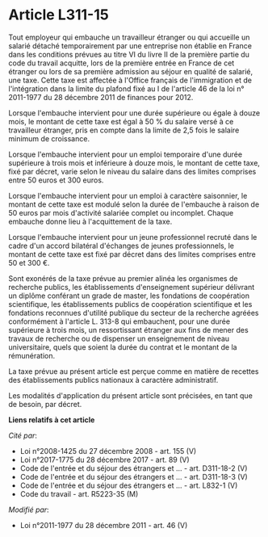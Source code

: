 # Article L311-15

Tout employeur qui embauche un travailleur étranger ou qui accueille un salarié détaché temporairement par une entreprise non
établie en France dans les conditions prévues au titre VI du livre II de la première partie du code du travail acquitte, lors
de la première entrée en France de cet étranger ou lors de sa première admission au séjour en qualité de salarié, une taxe.
Cette taxe est affectée à l'Office français de l'immigration et de l'intégration dans la limite du plafond fixé au I de
l'article 46 de la loi n° 2011-1977 du 28 décembre 2011 de finances pour 2012.

Lorsque l'embauche intervient pour une durée supérieure ou égale à douze mois, le montant de cette taxe est égal à 50 % du
salaire versé à ce travailleur étranger, pris en compte dans la limite de 2,5 fois le salaire minimum de croissance.

Lorsque l'embauche intervient pour un emploi temporaire d'une durée supérieure à trois mois et inférieure à douze mois, le
montant de cette taxe, fixé par décret, varie selon le niveau du salaire dans des limites comprises entre 50 euros et 300
euros. 

Lorsque l'embauche intervient pour un emploi à caractère saisonnier, le montant de cette taxe est modulé selon la durée de
l'embauche à raison de 50 euros par mois d'activité salariée complet ou incomplet. Chaque embauche donne lieu à
l'acquittement de la taxe.

Lorsque l'embauche intervient pour un jeune professionnel recruté dans le cadre d'un accord bilatéral d'échanges de jeunes
professionnels, le montant de cette taxe est fixé par décret dans des limites comprises entre 50 et 300 €.

Sont exonérés de la taxe prévue au premier alinéa les organismes de recherche publics, les établissements d'enseignement
supérieur délivrant un diplôme conférant un grade de master, les fondations de coopération scientifique, les établissements
publics de coopération scientifique et les fondations reconnues d'utilité publique du secteur de la recherche agréées
conformément à l'article L. 313-8 qui embauchent, pour une durée supérieure à trois mois, un ressortissant étranger aux fins
de mener des travaux de recherche ou de dispenser un enseignement de niveau universitaire, quels que soient la durée du
contrat et le montant de la rémunération. 

La taxe prévue au présent article est perçue comme en matière de recettes des établissements publics nationaux à caractère
administratif. 

Les modalités d'application du présent article sont précisées, en tant que de besoin, par décret.

**Liens relatifs à cet article**

_Cité par_:

  - Loi n°2008-1425 du 27 décembre 2008 - art. 155 (V)
  - Loi n°2017-1775 du 28 décembre 2017 - art. 89 (V)
  - Code de l'entrée et du séjour des étrangers et ... - art. D311-18-2 (V)
  - Code de l'entrée et du séjour des étrangers et ... - art. D311-18-3 (V)
  - Code de l'entrée et du séjour des étrangers et ... - art. L832-1 (V)
  - Code du travail - art. R5223-35 (M)

_Modifié par_:

  - Loi n°2011-1977 du 28 décembre 2011 - art. 46 (V)

